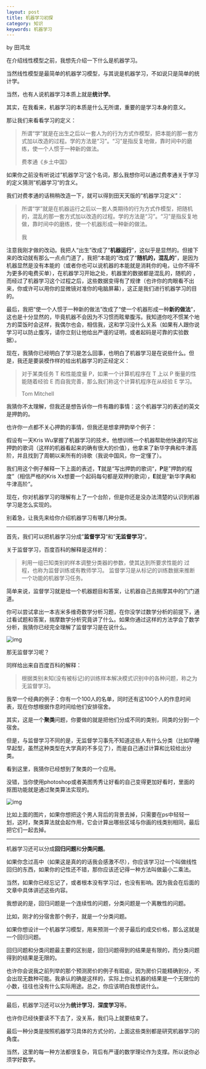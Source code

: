 ```yaml
---
layout: post
title: 机器学习初探
category: 知识
keywords: 机器学习
---
```

by 田鸿龙

在介绍线性模型之前，我想先介绍一下什么是机器学习。

当然线性模型是最简单的机器学习模型，与其说是机器学习，不如说只是简单的统计学。


当然，也有人说机器学习本质上就是**统计学**。


其实，在我看来，机器学习的本质是什么无所谓，重要的是学习本身的意义。



那让我们来看看学习的定义：



> 所谓“学”就是在出生之后以一套人为的行为方式作模型，把本能的那一套方式加以改造的过程。学的方法是“习”。“习”是指反复地做，靠时间中的磨练，使一个人惯于一种新的做法。
>
> 费孝通《乡土中国》


如果你之前没有听说过”机器学习“这个名词，那么我想你可以通过费孝通关于学习的定义猜测“机器学习“的含义。



我们对费孝通的话稍稍改造一下，就可以得到田天天版的“机器学习定义”：



> 所谓“学”就是在机器运行之后以一套人类期待的行为方式作模型，把随机的，混乱的那一套方式加以改造的过程。学的方法是“习”。“习”是指反复地做，靠时间中的磨练，使一个机器形成一种新的做法。
>
> 我


注意我刚才做的改动。我把人“出生”改成了“**机器运行**”，这似乎是显然的。但接下来的改动就有那么一点点门道了，我把“本能的”改成了“**随机的，混乱的**”，是因为机器显然是没有本能的（或者你也可以说机器的本能就是消耗你的电，让你不得不为更多的电费买单），在机器学习开始之处，机器里的数据都是混乱的，随机的 ，而经过了机器学习这个过程之后，这些数据变得有了规律（也许你的肉眼看不出来，你或许可以用你的显微镜对准你的电脑屏幕），这正是我们进行机器学习的目的。



最后，我把“使一个人惯于一种新的做法”改成了“使一个机器形成一种**新的做法**”，这也是十分显然的，毕竟机器不会因为不习惯而眩晕腹泻。我知道你吃不惯某个地方的菜饭时会这样，我偶尔也会，相信我，这和学习没什么关系（如果有人跟你说学习可以防止腹泻，请你立刻让他给出严谨的证明，或者起码是可靠的实验数据）。



现在，我猜你已经明白了学习是怎么回事，也明白了机器学习是在说些什么。但是，我还是要装模作样的给出机器学习的正经定义：



> 对于某类任务 T 和性能度量 P，如果一个计算机程序在 T 上以 P 衡量的性能随着经验 E 而自我完善，那么我们称这个计算机程序在从经验 E 学习。
>
> Tom Mitchell



我猜你不太理解，但我还是想告诉你一件有趣的事情：这个机器学习的表述的英文是押韵的。



也许你一点都不关心押韵的事情，但我还是想拿押韵举个例子：



假设有一天Kris Wu掌握了机器学习的技术，他想训练一个机器帮助他快速的写出押韵的歌词（这样的机器看起来的确有很大的价值），他拿来了新华字典和牛津高阶，并且找到了周朝以来所有的诗歌（我说中国风，你一定懂了）。



我们用这个例子解释一下上面的表述，**T**就是“写出押韵的歌词“，**P**是”押韵的程度”（相信严格的Kris Xx想要一个起码每句都是双押的歌词），**E**就是“新华字典和牛津高阶“。



现在，你对机器学习的理解有上了一个台阶，但是你还是没办法清楚的认识到机器学习是怎么实现的。



别着急，让我先来给你介绍机器学习有哪几种分类。



------



首先，我们可以把机器学习分成”**监督学习**“和”**无监督学习**“。



关于监督学习，百度百科的解释是这样的：



> 利用一组已知类别的样本调整分类器的参数，使其达到所要求性能的 过程，也称为监督训练或有教师学习。 监督学习是从标记的训练数据来推断一个功能的机器学习任务。



简单来说，监督学习就是给一个机器题目和答案，让机器自己去揣摩其中的门门道道。



你可以尝试拿出一本吉米多维奇数学分析习题，在你没学过数学分析的前提下，通过看试题和答案，揣摩数学分析究竟讲了什么。如果你通过这样的方法学会了数学分析，我猜你已经完全理解了监督学习是在说什么。

![img](https://raw.githubusercontent.com/nju-se-ai-group/nju-se-ai-group.github.io/master/img/post/吉米多维奇.jpeg)

那无监督学习呢？



同样给出来自百度百科的解释：



> 根据类别未知(没有被标记)的训练样本解决模式识别中的各种问题，称之为无监督学习。



我举一个经典的例子：你有一个100人的名单，同时还有这100个人的作息时间表，现在你想根据作息时间给他们安排宿舍。



其实，这是一个**聚类**问题，你要做的就是把他们分成不同的类别，同类的分到一个宿舍。



但是，与监督学习不同的是，无监督学习事先不知道这些人有什么分类（比如早睡早起型，虽然这种类型在大学真的不多见了），而是自己通过计算和比较给出分类。



看到这里，我猜你已经想到了聚类的一个应用。



没错，当你使用photoshop或者美图秀秀让好看的自己变得更加好看时，里面的抠图功能就是通过聚类算法实现的。

![img](https://raw.githubusercontent.com/nju-se-ai-group/nju-se-ai-group.github.io/master/img/post/p图.jpeg)



比如上面的图片，如果你想把这个男人背后的背景去掉，只需要在ps中轻轻一划，这时，聚类算法就会起作用，它会计算出哪些区域与你画的线类别相同，最后把它们一起去掉。



------



机器学习还可以分成**回归问题**和**分类问题**。



如果你念过高中（如果这是真的的话我会感激不尽），你应该学习过一个叫做线性回归的东西，如果你的记性还不错，那你应该还记得一种方法叫做最小二乘法。



当然，如果你已经忘记了，或者根本没有学习过，也没有影响。因为我会在后面的文章中具体讲述这些内容。



我想说的是，回归问题是一个连续性的问题，分类问题是一个离散性的问题。



比如，刚才的分宿舍那个例子，就是一个分类问题。



如果你想设计一个机器学习模型，用来预测一个房子最后的成交价格，那么这就是一个回归问题。



回归问题和分类问题最主要的区别是，回归问题得到的结果是有限的，而分类问题得到的结果是无限的。



也许你会说我之前列举的那个预测房价的例子有瑕疵，因为房价只能精确到分，不会出现无数种可能。我承认的确是这样的，实际上你让机器的结果是一个无限位的小数，往往也没有什么实际用途。总之，你应该明白我想说什么。



------



最后，机器学习还可以分为**统计学习**，**深度学习**等。



也许你已经快要读不下去了，没关系，我们马上就要结束了。



最后一种分类是按照机器学习具体的方式分的，上面这些类别都是研究机器学习的角度。



当然，这里的每一种方法都很复杂，背后有严谨的数学理论作为支撑。所以说你必须学好数学。